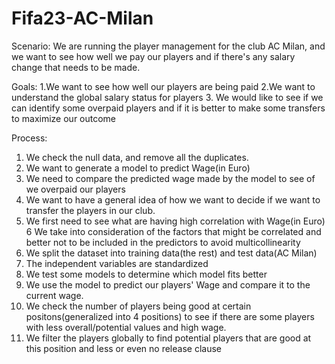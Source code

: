 # Fifa23-AC-Milan
Scenario: We are running the player management for the club AC Milan, and we want to see how well we pay our players and if there's any salary change that needs to be made.

Goals: 
1.We want to see how well our players are being paid
2.We want to understand the global salary status for players
3. We would like to see if we can identify some overpaid players and if it is better to make some transfers to maximize our outcome

Process:
1. We check the null data, and remove all the duplicates.
2. We want to generate a model to predict Wage(in Euro)
3. We need to compare the predicted wage made by the model to see of we overpaid our players
4. We want to have a general idea of how we want to decide if we want to transfer the players in our club.
5. We first need to see what are having high correlation with Wage(in Euro)
6 We take into consideration of the factors that might be correlated and better not to be included in the predictors to avoid multicollinearity
7. We split the dataset into training data(the rest) and test data(AC Milan)
8. The independent variables are standardized
9. We test some models to determine which model fits better
10. We use the model to predict our players' Wage and compare it to the current wage.
11. We check the number of players being good at certain positons(generalized into 4 positions) to see if there are some players with less overall/potential values and high wage.
12. We filter the players globally to find potential players that are good at this position and less or even no release clause

   
